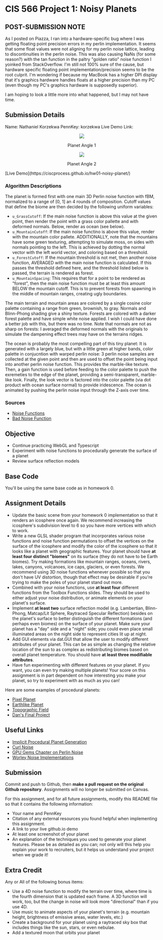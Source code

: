 # CIS 566 Project 1: Noisy Planets

## POST-SUBMISSION NOTE
As I posted on Piazza, I ran into a hardware-specific bug where I was getting floating point precision errors in my perlin implementation. It seems that some float values were not aligning for my perlin noise lattice, leading to discontinuities in the perlin noise. This was also causing NaNs (for some reason?) with the tan function in the paltry "golden ratio" noise function I yoinked from StackOverflow. I'm still not 100% sure of the cause, but hardware specific floating point implementation/precision seems to be the root culprit. I'm wondering if because my MacBook has a higher DPI display that it's graphics hardware handles floats at a higher precision than my PC (even though my PC's graphics hardware is supposedly superior).

I am hoping to look a little more into what happened, but I may not have time.

## Submission Details
Name: Nathaniel Korzekwa
PennKey: korzekwa
Live Demo Link: 
<p align="center">
  <img src="https://user-images.githubusercontent.com/6472567/135378051-2bb5ccea-48e9-4302-b683-3ae11593640c.png">
</p>
<p align="center">Planet Angle 1</p>

<p align="center">
  <img src="https://user-images.githubusercontent.com/6472567/135378046-0cac887b-1d09-4106-badd-86cccf5c6aed.png">
</p>
<p align="center">Planet Angle 2</p>
[Live Demo](https://ciscprocess.github.io/hw01-noisy-planet/)

### Algorithm Descriptions
The planet is formed first with one main 3D Perlin noise function with fBM, normalized to a range of [0, 1] an 4 rounds of composition. Cutoff values that define the biome are then decided by the following uniform variables:
- `u_GrassCutoff`: If the main noise function is above this value at the given point, then render the point with a grass color pallette and with deformed normals. Below, render as ocean (see below).
- `u_MountainCutoff`: If the main noise functino is above this value, render with the mountain color pallete. ADDITIONALLY, note that the mountains have some green texturing, attempting to simulate moss, on sides with normals pointing to the left. This is achieved by dotting the normal vector with the left world vector, and coloring based on a threshold.
- `u_ForestCutoff`: If the mountain threshold is not met, then another noise function, AVERAGED with the main noise function is calculated. If this passes the threshold defined here, and the threshold listed below is passed, the terrain is rendered as forest. 
- `u_MountainSpacing`: This requires that for a point to be rendered as "forest", then the main noise function must be at least this amount BELOW the mountain cutoff. This is to prevent forests from spawning in the middle of mountain ranges, creating ugly boundaries.

The main terrain and mountain areas are colored by a single cosine color palette containing a range from green, brownish, to gray. Normals and Blinn-Phong shading give a shiny texture. Forests are colored with a darker forest palette and have simple white noise applied. I wish I could have done a better job with this, but there was no time. Note that normals are not as sharp on forests: I averaged the deformed normals with the originals to simulate the dampening effect trees may have on the terrains ridges.

The ocean is probably the most compelling part of this tiny planet: It is generated with a largely blue, but with a little green at higher bands, color palette in conjucntion with warped perlin noise: 3 perlin noise samples are collected at the given point and then are used to offset the point being input into another perlin noise function. This provides the marble-like texture. Then, a gain function is used before feeding to the color palette to push the exremeties to the edge of the planet, providing a semi-transparent, marble-like look. Finally, the look vector is factored into the color palette (via dot product with ocean surface normal) to provide iridescence. The ocean is animated by pushing the perlin noise input through the Z-axis over time.


### Sources
- [Noise Functions](https://gist.github.com/patriciogonzalezvivo/670c22f3966e662d2f83)
- [Bad Noise Function](https://stackoverflow.com/a/28095165)

## Objective
- Continue practicing WebGL and Typescript
- Experiment with noise functions to procedurally generate the surface of a planet
- Review surface reflection models

## Base Code
You'll be using the same base code as in homework 0.

## Assignment Details
- Update the basic scene from your homework 0 implementation so that it renders
an icosphere once again. We recommend increasing the icosphere's subdivision
level to 6 so you have more vertices with which to work.
- Write a new GLSL shader program that incorporates various noise functions and
noise function permutations to offset the vertices on the surface of the icosphere and modify the color of the icosphere so that it looks like a planet with geographic
features. Your planet should have __at least four distinct "biomes"__ on its surface (they do not have to be Earth biomes). Try making formations like mountain ranges, oceans, rivers, lakes, canyons, volcanoes, ice caps, glaciers, or even forests. We recommend using 3D noise functions whenever possible so that you don't have UV distortion, though that effect may be desirable if you're trying to make the poles of your planet stand out more.
- Combined with your noise functions, use __at least four__ different functions from the Toolbox Functions slides. They should be used to either adjust your noise distribution, or animate elements on your planet's surface.
- Implement __at least two__ surface reflection model (e.g. Lambertian, Blinn-Phong,
Matcap/Lit Sphere, Raytraced Specular Reflection) besides on the planet's surface to
better distinguish the different formations (and perhaps even biomes) on the
surface of your planet. Make sure your planet has a "day" side and a "night"
side; you could even place small illuminated areas on the night side to
represent cities lit up at night.
- Add GUI elements via dat.GUI that allow the user to modify different
attributes of your planet. This can be as simple as changing the relative
location of the sun to as complex as redistributing biomes based on overall
planet temperature. You should have __at least three modifiable attributes__.
- Have fun experimenting with different features on your planet. If you want,
you can even try making multiple planets! Your score on this assignment is in
part dependent on how interesting you make your planet, so try to
experiment with as much as you can!

Here are some examples of procedural planets:
- [Pixel Planet](https://deep-fold.itch.io/pixel-planet-generator)
- [Earthlike Planet](https://www.reddit.com/r/proceduralgeneration/comments/fqk56t/animation_procedural_planet_composition/)
- [Topographic Field](https://www.shadertoy.com/view/llscW7)
- [Dan's Final Project](https://vimeo.com/216265946)

## Useful Links
- [Implicit Procedural Planet Generation](https://static1.squarespace.com/static/58a1bc3c3e00be6bfe6c228c/t/58a4d25146c3c4233fb15cc2/1487196929690/ImplicitProceduralPlanetGeneration-Report.pdf)
- [Curl Noise](https://petewerner.blogspot.com/2015/02/intro-to-curl-noise.html)
- [GPU Gems Chapter on Perlin Noise](http://developer.download.nvidia.com/books/HTML/gpugems/gpugems_ch05.html)
- [Worley Noise Implementations](https://thebookofshaders.com/12/)


## Submission
Commit and push to Github, then __make a pull request on the original Github repository__. Assignments will no longer be submitted on Canvas.

For this assignment, and for all future assignments, modify this README file
so that it contains the following information:
- Your name and PennKey
- Citation of any external resources you found helpful when implementing this assignment.
- A link to your live github.io demo
- At least one screenshot of your planet
- An explanation of the techniques you used to generate your planet features.
Please be as detailed as you can; not only will this help you explain your work
to recruiters, but it helps us understand your project when we grade it!

## Extra Credit
Any or All of the following bonus items:
- Use a 4D noise function to modify the terrain over time, where time is the
fourth dimension that is updated each frame. A 3D function will work, too, but
the change in noise will look more "directional" than if you use 4D.
- Use music to animate aspects of your planet's terrain (e.g. mountain height,
  brightness of emissive areas, water levels, etc.)
- Create a background for your planet using a raytraced sky box that includes
things like the sun, stars, or even nebulae.
- Add a textured moon that orbits your planet
